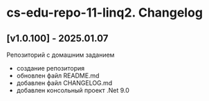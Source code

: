 # cs-edu-repo-11-linq2. Changelog

## [v1.0.100] - 2025.01.07

Репозиторий с домашним заданием

 - создание репозитория
 - обновлен файл README.md
 - добавлен файл CHANGELOG.md
 - добавлен консольный проект .Net 9.0

